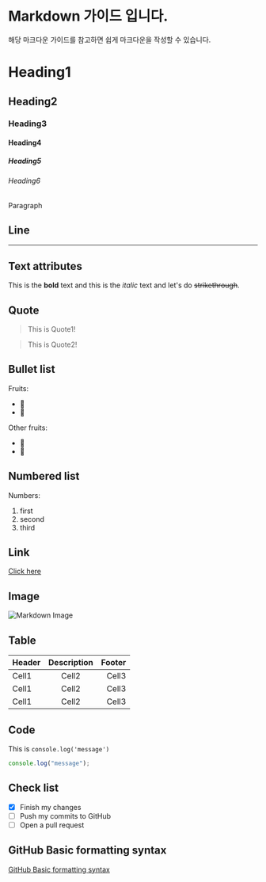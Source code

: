 # Markdown 가이드 입니다. 
해당 마크다운 가이드를 참고하면 쉽게 마크다운을 작성할 수 있습니다.

# Heading1

## Heading2

### Heading3

#### Heading4

##### Heading5

###### Heading6

Paragraph

## Line

---

## Text attributes

This is the **bold** text and this is the _italic_ text and let's do ~~strikethrough~~.

## Quote

> This is Quote1!

> This is Quote2!

## Bullet list

Fruits:

- 🍎
- 🍋

Other fruits:

- 🍑
- 🍏

## Numbered list

Numbers:

1. first
2. second
3. third

## Link

[Click here](https://github.com/GitHubGW)

## Image

![Markdown Image](https://miro.medium.com/max/1400/0*lzRmzAy5OICef7rK.png)

## Table

| Header | Description | Footer |
| :----- | :---------: | -----: |
| Cell1  |    Cell2    |  Cell3 |
| Cell1  |    Cell2    |  Cell3 |
| Cell1  |    Cell2    |  Cell3 |

## Code

This is `console.log('message')`

```ts
console.log("message");
```

## Check list

- [x] Finish my changes
- [ ] Push my commits to GitHub
- [ ] Open a pull request

## GitHub Basic formatting syntax

[GitHub Basic formatting syntax](https://docs.github.com/en/github/writing-on-github/getting-started-with-writing-and-formatting-on-github/basic-writing-and-formatting-syntax)
